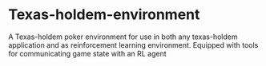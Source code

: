 # Texas-holdem-environment
A Texas-holdem poker environment for use in both any texas-holdem application and as reinforcement learning environment.
Equipped with tools for communicating game state with an RL agent

